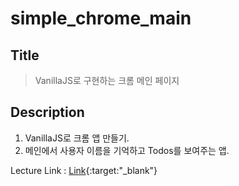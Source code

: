 # simple_chrome_main

## Title
> VanillaJS로 구현하는 크롬 메인 페이지

## Description
1. VanillaJS로 크롬 앱 만들기.
2. 메인에서 사용자 이름을 기억하고 Todos를 보여주는 앱.


Lecture Link : [Link](https://academy.nomadcoders.co){:target:"_blank"}